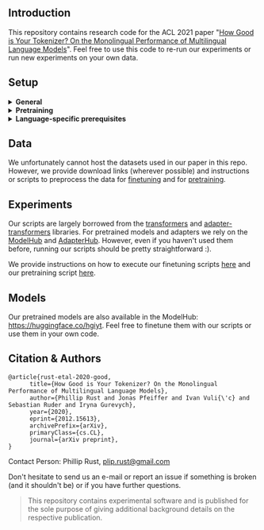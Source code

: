 ## Introduction

This repository contains research code for the ACL 2021 paper "[How Good is Your Tokenizer? On the Monolingual Performance of Multilingual Language Models](https://arxiv.org/abs/2012.15613)". Feel free to use this code to re-run our experiments or run new experiments on your own data.

## Setup

<details>
  <summary><b>General</b></summary>
&nbsp;

1) Clone this repo
```
git clone git@github.com:Adapter-Hub/hgiyt.git
```
2) Install PyTorch (we used v1.7.1 - code may not work as expected for older or newer versions) in a new Python (>=3.6) virtual environment
```
pip install torch===1.7.1+cu110 -f https://download.pytorch.org/whl/torch_stable.html
```
3) Initialize the submodules
```
git submodule update --init --recursive
```
4) Install the adapter-transformer library and dependencies
```
pip install lib/adapter-transformers
pip install -r requirements.txt
```

</details>

<details>
  <summary><b>Pretraining</b></summary>
&nbsp;

1) Install Nvidia Apex for automatic mixed-precision (amp / fp16) training
```
git clone https://github.com/NVIDIA/apex
cd apex
pip install -v --disable-pip-version-check --no-cache-dir --global-option="--cpp_ext" --global-option="--cuda_ext" ./
```
2) Install wiki-bert-pipeline dependencies
```
pip install -r lib/wiki-bert-pipeline/requirements.txt
```

</details>

<details>
  <summary><b>Language-specific prerequisites</b></summary>
&nbsp;
  
To use the [Japanese monolingual model](https://github.com/cl-tohoku/bert-japanese), install the morphological parser [MeCab](https://taku910.github.io/mecab/) with the mecab-ipadic-20070801 dictionary:

0) Install gdown for easy downloads from Google Drive
```
pip install gdown
```
1) Download and install MeCab
```
gdown https://drive.google.com/uc?id=0B4y35FiV1wh7cENtOXlicTFaRUE
tar -xvzf mecab-0.996.tar.gz
cd mecab-0.996
./configure 
make
make check
sudo make install
```
2) Download and install the mecab-ipadic-20070801 dictionary
```
gdown https://drive.google.com/uc?id=0B4y35FiV1wh7MWVlSDBCSXZMTXM
tar -xvzf mecab-ipadic-2.7.0-20070801.tar.gz
cd mecab-ipadic-2.7.0-20070801
./configure
make
sudo make install
```
</details>


## Data
We unfortunately cannot host the datasets used in our paper in this repo. However, we provide download links (wherever possible) and instructions or scripts to preprocess the data for [finetuning](finetuning/data) and for [pretraining](pretraining).

## Experiments

Our scripts are largely borrowed from the [transformers](https://github.com/huggingface/transformers) and [adapter-transformers](https://github.com/Adapter-Hub/adapter-transformers) libraries. For pretrained models and adapters we rely on the [ModelHub](https://huggingface.co/models) and [AdapterHub](https://adapterhub.ml/). However, even if you haven't used them before, running our scripts should be pretty straightforward :).

We provide instructions on how to execute our finetuning scripts [here](finetuning) and our pretraining script [here](pretraining). 
 

## Models

Our pretrained models are also available in the ModelHub: https://huggingface.co/hgiyt. Feel free to finetune them with our scripts or use them in your own code.

## Citation & Authors

```
@article{rust-etal-2020-good,
      title={How Good is Your Tokenizer? On the Monolingual Performance of Multilingual Language Models}, 
      author={Phillip Rust and Jonas Pfeiffer and Ivan Vuli{\'c} and Sebastian Ruder and Iryna Gurevych},
      year={2020},
      eprint={2012.15613},
      archivePrefix={arXiv},
      primaryClass={cs.CL},
      journal={arXiv preprint}, 
}
```
Contact Person: Phillip Rust, plip.rust@gmail.com

Don't hesitate to send us an e-mail or report an issue if something is broken (and it shouldn't be) or if you have further questions.

> This repository contains experimental software and is published for the sole purpose of giving additional background details on the respective publication.
